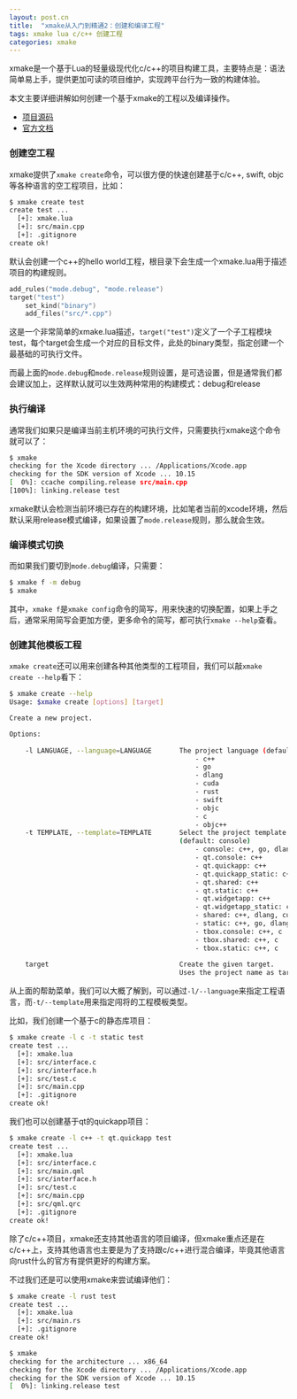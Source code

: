 ```yaml
---
layout: post.cn
title:  "xmake从入门到精通2：创建和编译工程"
tags: xmake lua c/c++ 创建工程
categories: xmake
---
```


xmake是一个基于Lua的轻量级现代化c/c++的项目构建工具，主要特点是：语法简单易上手，提供更加可读的项目维护，实现跨平台行为一致的构建体验。

本文主要详细讲解如何创建一个基于xmake的工程以及编译操作。

* [项目源码](https://github.com/xmake-io/xmake)
* [官方文档](https://xmake.io/#/zh-cn/)

### 创建空工程

xmake提供了`xmake create`命令，可以很方便的快速创建基于c/c++, swift, objc等各种语言的空工程项目，比如：

```bash
$ xmake create test
create test ...
  [+]: xmake.lua
  [+]: src/main.cpp
  [+]: .gitignore
create ok!
```

默认会创建一个c++的hello world工程，根目录下会生成一个xmake.lua用于描述项目的构建规则。

```lua
add_rules("mode.debug", "mode.release")
target("test")
    set_kind("binary")
    add_files("src/*.cpp") 
```






这是一个非常简单的xmake.lua描述，`target("test")`定义了一个子工程模块test，每个target会生成一个对应的目标文件，此处的binary类型，指定创建一个最基础的可执行文件。

而最上面的`mode.debug`和`mode.release`规则设置，是可选设置，但是通常我们都会建议加上，这样默认就可以生效两种常用的构建模式：debug和release

### 执行编译

通常我们如果只是编译当前主机环境的可执行文件，只需要执行xmake这个命令就可以了：

```bash
$ xmake
checking for the Xcode directory ... /Applications/Xcode.app
checking for the SDK version of Xcode ... 10.15
[  0%]: ccache compiling.release src/main.cpp
[100%]: linking.release test
```

xmake默认会检测当前环境已存在的构建环境，比如笔者当前的xcode环境，然后默认采用release模式编译，如果设置了`mode.release`规则，那么就会生效。

### 编译模式切换

而如果我们要切到`mode.debug`编译，只需要：

```bash
$ xmake f -m debug
$ xmake
```

其中，`xmake f`是`xmake config`命令的简写，用来快速的切换配置，如果上手之后，通常采用简写会更加方便，更多命令的简写，都可执行`xmake --help`查看。 

### 创建其他模板工程

`xmake create`还可以用来创建各种其他类型的工程项目，我们可以敲`xmake create --help`看下：

```bash
$ xmake create --help
Usage: $xmake create [options] [target]

Create a new project.

Options: 
                                           
    -l LANGUAGE, --language=LANGUAGE       The project language (default: c++)
                                               - c++
                                               - go
                                               - dlang
                                               - cuda
                                               - rust
                                               - swift
                                               - objc
                                               - c
                                               - objc++
    -t TEMPLATE, --template=TEMPLATE       Select the project template id or name of the given language. 
                                           (default: console)
                                               - console: c++, go, dlang, cuda, rust, swift, objc, c, objc++
                                               - qt.console: c++
                                               - qt.quickapp: c++
                                               - qt.quickapp_static: c++
                                               - qt.shared: c++
                                               - qt.static: c++
                                               - qt.widgetapp: c++
                                               - qt.widgetapp_static: c++
                                               - shared: c++, dlang, cuda, c
                                               - static: c++, go, dlang, cuda, rust, c
                                               - tbox.console: c++, c
                                               - tbox.shared: c++, c
                                               - tbox.static: c++, c
                                           
    target                                 Create the given target.
                                           Uses the project name as target if not exists.
```

从上面的帮助菜单，我们可以大概了解到，可以通过`-l/--language`来指定工程语言，而`-t/--template`用来指定闯将的工程模板类型。

比如，我们创建一个基于c的静态库项目：

```bash
$ xmake create -l c -t static test
create test ...
  [+]: xmake.lua
  [+]: src/interface.c
  [+]: src/interface.h
  [+]: src/test.c
  [+]: src/main.cpp
  [+]: .gitignore
create ok!
```

我们也可以创建基于qt的quickapp项目：

```bash
$ xmake create -l c++ -t qt.quickapp test
create test ...
  [+]: xmake.lua
  [+]: src/interface.c
  [+]: src/main.qml
  [+]: src/interface.h
  [+]: src/test.c
  [+]: src/main.cpp
  [+]: src/qml.qrc
  [+]: .gitignore
create ok!
```

除了c/c++项目，xmake还支持其他语言的项目编译，但xmake重点还是在c/c++上，支持其他语言也主要是为了支持跟c/c++进行混合编译，毕竟其他语言向rust什么的官方有提供更好的构建方案。

不过我们还是可以使用xmake来尝试编译他们：

```bash
$ xmake create -l rust test
create test ...
  [+]: xmake.lua
  [+]: src/main.rs
  [+]: .gitignore
create ok!
```

```bash
$ xmake
checking for the architecture ... x86_64
checking for the Xcode directory ... /Applications/Xcode.app
checking for the SDK version of Xcode ... 10.15
[  0%]: linking.release test
```

